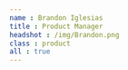 ```yaml
---
name : Brandon Iglesias 
title : Product Manager
headshot : /img/Brandon.png
class : product
all : true
---
```

